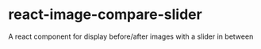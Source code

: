 # react-image-compare-slider
A react component for display before/after images with a slider in between
